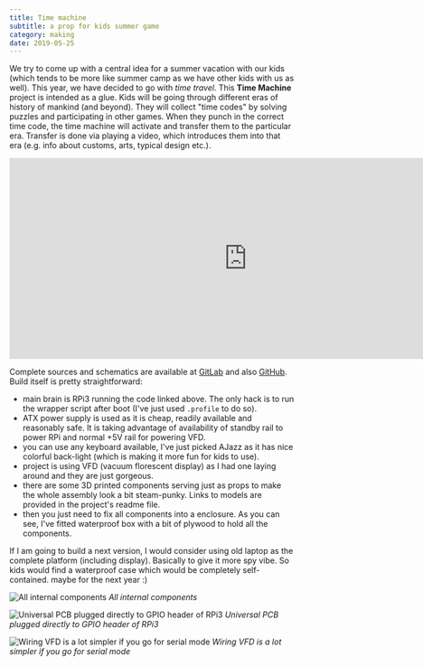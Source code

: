 ```yaml
---
title: Time machine
subtitle: a prop for kids summer game
category: making
date: 2019-05-25
---
```


We try to come up with a central idea for a summer vacation with our kids (which tends to be more like summer camp as we have other kids with us as well). This year, we have decided to go with *time travel*. This **Time Machine** project is intended as a glue. Kids will be going through different eras of history of mankind (and beyond). They will collect "time codes" by solving puzzles and participating in other games. When they punch in the correct time code, the time machine will activate and transfer them to the particular era. Transfer is done via playing a video, which introduces them into that era (e.g. info about customs, arts, typical design etc.).

<iframe width="840px" height="356px" src="https://www.youtube.com/embed/R8P0Sa0llYg" frameborder="0" allow="accelerometer; autoplay; encrypted-media; gyroscope; picture-in-picture" allowfullscreen></iframe>

Complete sources and schematics are available at [GitLab](https://gitlab.com/bobek/timemachine) and also [GitHub](https://github.com/bobek/timemachine). Build itself is pretty straightforward:

* main brain is RPi3 running the code linked above. The only hack is to run the wrapper script after boot (I've just used `.profile` to do so).
* ATX power supply is used as it is cheap, readily available and reasonably safe. It is taking advantage of availability of standby rail to power RPi and normal +5V rail for powering VFD.
* you can use any keyboard available, I've just picked AJazz as it has nice colorful back-light (which is making it more fun for kids to use).
* project is using VFD (vacuum florescent display) as I had one laying around and they are just gorgeous.
* there are some 3D printed components serving just as props to make the whole assembly look a bit steam-punky. Links to models are provided in the project's readme file.
* then you just need to fix all components into a enclosure. As you can see, I've fitted waterproof box with a bit of plywood to hold all the components.

If I am going to build a next version, I would consider using old laptop as the complete platform (including display). Basically to give it more spy vibe. So kids would find a waterproof case which would be completely self-contained. maybe for the next year :)

![All internal components](time-machine/IMG_20190523_120739.jpg) *All internal components*

![Universal PCB plugged directly to GPIO header of RPi3](time-machine/IMG_20190523_120744.jpg) *Universal PCB plugged directly to GPIO header of RPi3*

![Wiring VFD is a lot simpler if you go for serial mode](time-machine/IMG_20190523_120753.jpg) *Wiring VFD is a lot simpler if you go for serial mode*
